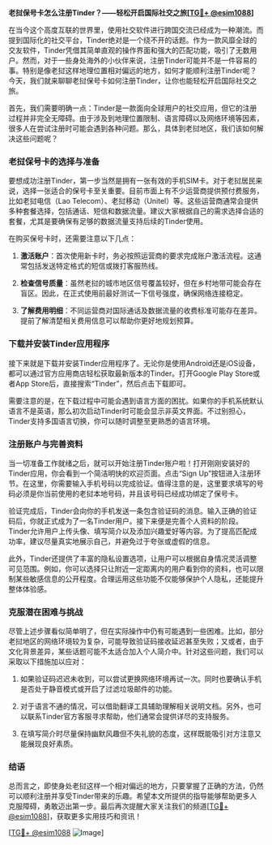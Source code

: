 **老挝保号卡怎么注册Tinder？——轻松开启国际社交之旅[[TG💪+ @esim1088](https://t.me/s/esim1088)]**

在当今这个高度互联的世界里，使用社交软件进行跨国交流已经成为一种潮流。而提到国际化的社交平台，Tinder绝对是一个绕不开的话题。作为一款风靡全球的交友软件，Tinder凭借其简单直观的操作界面和强大的匹配功能，吸引了无数用户。然而，对于一些身处海外的小伙伴来说，注册Tinder可能并不是一件容易的事。特别是像老挝这样地理位置相对偏远的地方，如何才能顺利注册Tinder呢？今天，我们就来聊聊老挝保号卡如何注册Tinder，让你也能轻松开启国际社交之旅。

首先，我们需要明确一点：Tinder是一款面向全球用户的社交应用，但它的注册过程并非完全无障碍。由于涉及到地理位置限制、语言障碍以及网络环境等因素，很多人在尝试注册时可能会遇到各种问题。那么，具体到老挝地区，我们该如何解决这些问题呢？

### 老挝保号卡的选择与准备

要想成功注册Tinder，第一步当然是拥有一张有效的手机SIM卡。对于老挝居民来说，选择一张适合的保号卡至关重要。目前市面上有不少运营商提供预付费服务，比如老挝电信（Lao Telecom）、老挝移动（Unitel）等。这些运营商通常会提供多种套餐选择，包括通话、短信和数据流量。建议大家根据自己的需求选择合适的套餐，尤其是要确保有足够的数据流量支持后续的Tinder使用。

在购买保号卡时，还需要注意以下几点：

1. **激活账户**：首次使用新卡时，务必按照运营商的要求完成账户激活流程。这通常包括发送特定格式的短信或拨打客服热线。
   
2. **检查信号质量**：虽然老挝的城市地区信号覆盖较好，但在乡村地带可能会存在盲区。因此，在正式使用前最好测试一下信号强度，确保网络连接稳定。

3. **了解费用明细**：不同运营商对国际通话及数据流量的收费标准可能存在差异。提前了解清楚相关费用信息可以帮助你更好地规划预算。

### 下载并安装Tinder应用程序

接下来就是下载并安装Tinder应用程序了。无论你是使用Android还是iOS设备，都可以通过官方应用商店轻松获取最新版本的Tinder。打开Google Play Store或者App Store后，直接搜索“Tinder”，然后点击下载即可。

需要注意的是，在下载过程中可能会遇到语言方面的困扰。如果你的手机系统默认语言不是英语，那么初次启动Tinder时可能会显示非英文界面。不过别担心，Tinder支持多国语言切换，你可以随时调整至更熟悉的语言环境。

### 注册账户与完善资料

当一切准备工作就绪之后，就可以开始注册Tinder账户啦！打开刚刚安装好的Tinder应用，你会看到一个简洁明快的欢迎页面。点击“Sign Up”按钮进入注册环节。在这里，你需要输入手机号码以完成验证。值得注意的是，这里要求填写的号码必须是你当前使用的老挝本地号码，并且该号码已经成功绑定了保号卡。

验证完成后，Tinder会向你的手机发送一条包含验证码的消息。输入正确的验证码后，你就正式成为了一名Tinder用户。接下来便是完善个人资料的阶段。Tinder允许用户上传头像、填写简介以及添加兴趣爱好等内容。为了提高匹配成功率，建议尽量真实地展示自己，并避免过于夸张或虚假的信息。

此外，Tinder还提供了丰富的隐私设置选项，让用户可以根据自身情况灵活调整可见范围。例如，你可以选择只让附近一定距离内的用户看到你的资料，也可以限制某些敏感信息的公开程度。合理运用这些功能不仅能够保护个人隐私，还能提升整体体验感。

### 克服潜在困难与挑战

尽管上述步骤看似简单明了，但在实际操作中仍有可能遇到一些困难。比如，部分老挝地区的网络环境较为复杂，可能导致验证码接收延迟甚至失败；又或者，由于文化背景差异，某些话题可能不太适合加入个人简介中。针对这些问题，我们可以采取以下措施加以应对：

1. 如果验证码迟迟未收到，可以尝试更换网络环境再试一次。同时也要确认手机是否处于静音模式或开启了过滤垃圾邮件的功能。

2. 对于语言不通的情况，可以借助翻译工具辅助理解相关说明文档。另外，也可以联系Tinder官方客服寻求帮助，他们通常会提供详尽的支持服务。

3. 在填写简介时尽量保持幽默风趣但不失礼貌的态度，这样既能吸引对方注意又能展现良好素质。

### 结语

总而言之，即使身处老挝这样一个相对偏远的地方，只要掌握了正确的方法，仍然可以顺利注册并享受Tinder带来的乐趣。希望本文所提供的指导能够帮助更多人克服障碍，勇敢迈出第一步。最后再次提醒大家关注我们的频道[[TG💪+ @esim1088](https://t.me/s/esim1088)]，获取更多实用技巧和资讯！

[[TG💪+ @esim1088](https://t.me/s/esim1088) ![Image](https://i.postimg.cc/4NQfJmqS/Snipaste-2025-05-13-00-14-12.png)]